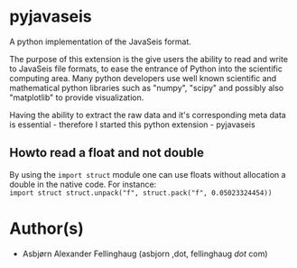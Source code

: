 pyjavaseis
==========

A python implementation of the JavaSeis format.

The purpose of this extension is the give users the ability to read and write to JavaSeis file formats, to ease the entrance of Python into the scientific computing area. Many python developers use well known scientific and mathematical python libraries such as "numpy", "scipy" and possibly also "matplotlib" to provide visualization.

Having the ability to extract the raw data and it's corresponding meta data is essential - therefore I started this python extension - pyjavaseis


## Howto read a float and not double
By using the <code>import struct</code> module one can use floats without allocation a double in the native code. For instance: 
<code>
    import struct
    struct.unpack("f", struct.pack("f", 0.05023324454))
</code>

Author(s)
=========
* Asbjørn Alexander Fellinghaug (asbjorn ,dot, fellinghaug _dot_ com)